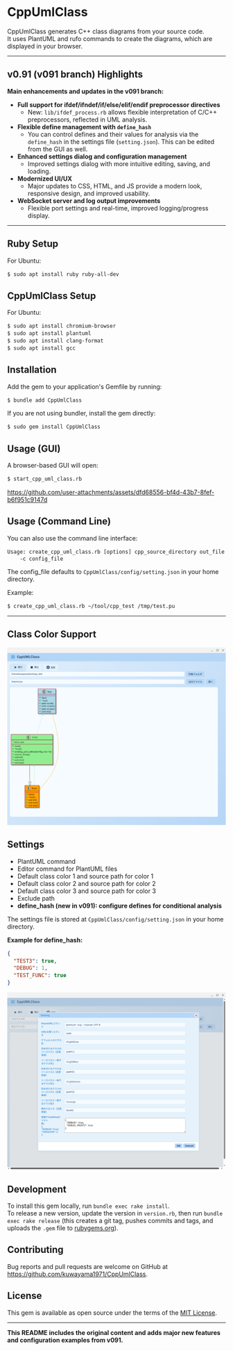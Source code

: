 # CppUmlClass

CppUmlClass generates C++ class diagrams from your source code.  
It uses PlantUML and rufo commands to create the diagrams, which are displayed in your browser.  

---

## v0.91 (v091 branch) Highlights

**Main enhancements and updates in the v091 branch:**

- **Full support for ifdef/ifndef/if/else/elif/endif preprocessor directives**
  - New: `lib/ifdef_process.rb` allows flexible interpretation of C/C++ preprocessors, reflected in UML analysis.
- **Flexible define management with `define_hash`**
  - You can control defines and their values for analysis via the `define_hash` in the settings file (`setting.json`). This can be edited from the GUI as well.
- **Enhanced settings dialog and configuration management**
  - Improved settings dialog with more intuitive editing, saving, and loading.
- **Modernized UI/UX**
  - Major updates to CSS, HTML, and JS provide a modern look, responsive design, and improved usability.
- **WebSocket server and log output improvements**
  - Flexible port settings and real-time, improved logging/progress display.

---

## Ruby Setup

For Ubuntu:
```sh
$ sudo apt install ruby ruby-all-dev
```
    
## CppUmlClass Setup

For Ubuntu:
```sh
$ sudo apt install chromium-browser
$ sudo apt install plantuml
$ sudo apt install clang-format
$ sudo apt install gcc
```

## Installation

Add the gem to your application's Gemfile by running:

```sh
$ bundle add CppUmlClass
```

If you are not using bundler, install the gem directly:

```sh
$ sudo gem install CppUmlClass
```

## Usage (GUI)

A browser-based GUI will open:

```sh
$ start_cpp_uml_class.rb
```

https://github.com/user-attachments/assets/dfd68556-bf4d-43b7-8fef-b6f951c9147d

## Usage (Command Line)

You can also use the command line interface:

```
Usage: create_cpp_uml_class.rb [options] cpp_source_directory out_file
    -c config_file
```
The config_file defaults to `CppUmlClass/config/setting.json` in your home directory.

Example:

```sh
$ create_cpp_uml_class.rb ~/tool/cpp_test /tmp/test.pu
```

---

## Class Color Support

![class_color](img/class_color.png)

## Settings

- PlantUML command
- Editor command for PlantUML files
- Default class color 1 and source path for color 1
- Default class color 2 and source path for color 2
- Default class color 3 and source path for color 3
- Exclude path
- **define_hash (new in v091): configure defines for conditional analysis**

The settings file is stored at `CppUmlClass/config/setting.json` in your home directory.

**Example for define_hash:**
```json
{
  "TEST3": true,
  "DEBUG": 1,
  "TEST_FUNC": true
}
```

![setting](img/setting.png)

## Development

To install this gem locally, run `bundle exec rake install`.  
To release a new version, update the version in `version.rb`, then run `bundle exec rake release` (this creates a git tag, pushes commits and tags, and uploads the `.gem` file to [rubygems.org](https://rubygems.org)).

## Contributing

Bug reports and pull requests are welcome on GitHub at https://github.com/kuwayama1971/CppUmlClass.

## License

This gem is available as open source under the terms of the [MIT License](https://opensource.org/licenses/MIT).

---

**This README includes the original content and adds major new features and configuration examples from v091.**